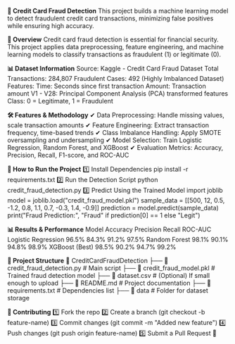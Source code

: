 **🚀 Credit Card Fraud Detection**
This project builds a machine learning model to detect fraudulent credit card transactions, minimizing false positives while ensuring high accuracy.

**📌 Overview**
Credit card fraud detection is essential for financial security. This project applies data preprocessing, feature engineering, and machine learning models to classify transactions as fraudulent (1) or legitimate (0).

**📊 Dataset Information**
Source: Kaggle - Credit Card Fraud Dataset
Total Transactions: 284,807
Fraudulent Cases: 492 (Highly Imbalanced Dataset)
Features:
Time: Seconds since first transaction
Amount: Transaction amount
V1 - V28: Principal Component Analysis (PCA) transformed features
Class: 0 = Legitimate, 1 = Fraudulent

**🛠 Features & Methodology**
✔ Data Preprocessing: Handle missing values, scale transaction amounts
✔ Feature Engineering: Extract transaction frequency, time-based trends
✔ Class Imbalance Handling: Apply SMOTE oversampling and undersampling
✔ Model Selection: Train Logistic Regression, Random Forest, and XGBoost
✔ Evaluation Metrics: Accuracy, Precision, Recall, F1-score, and ROC-AUC

**🚀 How to Run the Project**
1️⃣ Install Dependencies
pip install -r requirements.txt
2️⃣ Run the Detection Script
python credit_fraud_detection.py
3️⃣ Predict Using the Trained Model
import joblib
model = joblib.load("credit_fraud_model.pkl")
sample_data = [[500, 12, 0.5, -1.2, 0.8, 1.1, 0.7, -0.3, 1.4, -0.9]]
prediction = model.predict(sample_data)
print("Fraud Prediction:", "Fraud" if prediction[0] == 1 else "Legit")

**📊 Results & Performance**
Model                   Accuracy    Precision    Recall    ROC-AUC
Logistic Regression      96.5%        84.3%       91.2%     97.5%
Random Forest            98.1%        90.1%       94.8%     98.9%
XGBoost (Best)           98.5%        90.2%       94.7%     99.2%

**📂 Project Structure**
📂 CreditCardFraudDetection
 ├── 📄 credit_fraud_detection.py  # Main script
 ├── 📄 credit_fraud_model.pkl     # Trained fraud detection model
 ├── 📄 dataset.csv                # (Optional) If small enough to upload
 ├── 📄 README.md                  # Project documentation
 ├── 📄 requirements.txt           # Dependencies list
 ├── 📂 data                       # Folder for dataset storage

**📢 Contributing**
1️⃣ Fork the repo
2️⃣ Create a branch (git checkout -b feature-name)
3️⃣ Commit changes (git commit -m "Added new feature")
4️⃣ Push changes (git push origin feature-name)
5️⃣ Submit a Pull Request 🚀
